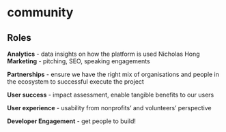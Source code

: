 # community
## Roles
**Analytics** - data insights on how the platform is used
Nicholas Hong
**Marketing** - pitching, SEO, speaking engagements

**Partnerships** - ensure we have the right mix of organisations and people in the ecosystem to successful execute the project

**User success** - impact assessment, enable tangible benefits to our users

**User experience** - usability from nonprofits’ and volunteers’ perspective

**Developer Engagement** - get people to build!
